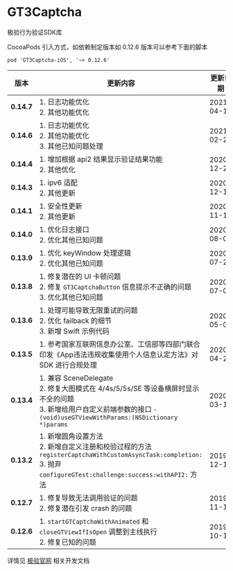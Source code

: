 # GT3Captcha
极验行为验证SDK库

CocoaPods 引入方式，如依赖制定版本如 0.12.6 版本可以参考下面的脚本 

`pod 'GT3Captcha-iOS', '~> 0.12.6'`

版本|更新内容|更新日期
-----|-----|-----
**0.14.7**  |1. 日志功能优化 <br> 2. 其他功能优化| 2021-04-15
**0.14.6**  |1. 日志功能优化 <br> 2. 其他功能优化 <br> 3. 其他已知问题处理| 2021-02-22
**0.14.4**  |1. 增加根据 api2 结果显示验证结果功能 <br> 2. 其他优化| 2020-12-24
**0.14.3**  |1. ipv6 适配 <br> 2. 其他更新| 2020-12-10
**0.14.1**  |1. 安全性更新 <br> 2. 其他更新| 2020-11-18
**0.14.0**  |1. 优化日志接口 </br> 2. 优化其他已知问题| 2020-08-04
**0.13.9**  |1. 优化 keyWindow 处理逻辑 </br> 2. 优化其他已知问题| 2020-07-24
**0.13.8**  |1. 修复潜在的 UI 卡顿问题 </br> 2. 修复 `GT3CaptchaButton` 信息提示不正确的问题 </br> 3. 优化其他已知问题| 2020-07-01
**0.13.6**  |1. 处理可能导致无限重试的问题 </br> 2. 优化 failback 的细节 </br> 3. 新增 Swift 示例代码| 2020-05-06
**0.13.5**  |1. 参考国家互联网信息办公室、工信部等四部门联合印发《App违法违规收集使用个人信息认定方法》对 SDK 进行合规处理 | 2020-04-23
**0.13.4**  |1. 兼容 SceneDelegate </br> 2. 修复大图模式在 4/4s/5/5s/SE 等设备横屏时显示不全的问题 </br> 3. 新增给用户自定义前端参数的接口 `- (void)useGTViewWithParams:(NSDictionary *)params`|2020-03-17
**0.13.2**  |1. 新增圆角设置方法 </br> 2. 新增自定义注册和校验过程的方法 `registerCaptchaWithCustomAsyncTask:completion:` </br> 3. 抛弃 `configureGTest:challenge:success:withAPI2:` 方法| 2019-12-17
**0.12.7**  |1. 修复导致无法调用验证的问题 </br> 2. 修复潜在引发 crash 的问题 | 2019-11-11
**0.12.6**  |1. `startGTCaptchaWithAnimated` 和 `closeGTViewIfIsOpen` 调整到主线执行 </br> 2. 修复已知的问题 | 2019-10-14


详情见 [极验官网](http://www.geetest.com) 相关开发文档
